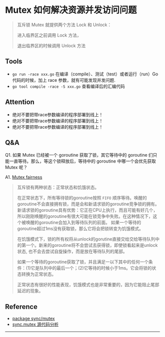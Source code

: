 # Mutex 如何解决资源并发访问问题

> 互斥锁 Mutex 就提供两个方法 Lock 和 Unlock：
>
> 进入临界区之前调用 Lock 方法，
>
> 退出临界区的时候调用 Unlock 方法

## Tools

* `go run -race xxx.go` 在编译（compile）、测试（test）或者运行（run）Go 代码的时候，加上 race 参数，就有可能发现并发问题.
* `go tool compile -race -S xxx.go` 查看编译后的汇编代码

## Attention

* 绝对不要把带race参数编译的程序部署到线上！
* 绝对不要把带race参数编译的程序部署到线上！
* 绝对不要把带race参数编译的程序部署到线上！

## Q&A

Q1. 如果 Mutex 已经被一个 goroutine 获取了锁，其它等待中的 goroutine 们只能一直等待。那么，等这个锁释放后，等待中的 goroutine 中哪一个会优先获取 Mutex 呢？

A1. [Mutex fairness](https://github.com/golang/go/blob/b94346e69bb01e1cd522ddfa9d09f41d9d4d3e98/src/sync/mutex.go#L42)
> 互斥锁有两种状态：正常状态和饥饿状态。
>
> 在正常状态下，所有等待锁的goroutine按照 `FIFO` 顺序等待。唤醒的goroutine不会直接拥有锁，而是会和新请求锁的goroutine竞争锁的拥有。新请求锁的goroutine具有优势：它正在CPU上执行，而且可能有好几个，所以刚刚唤醒的goroutine有很大可能在锁竞争中失败。在这种情况下，这个被唤醒的goroutine会加入到等待队列的前面。 如果一个等待的goroutine超过1ms没有获取锁，那么它将会把锁转变为饥饿模式。
>
> 在饥饿模式下，锁的所有权将从unlock的gorutine直接交给交给等待队列中的第一个。新来的goroutine将不会尝试去获得锁，即使锁看起来是unlock状态, 也不会去尝试自旋操作，而是放在等待队列的尾部。
>
> 如果一个等待的goroutine获取了锁，并且满足一以下其中的任何一个条件：(1)它是队列中的最后一个；(2)它等待的时候小于1ms。它会将锁的状态转换为正常状态。
>
> 正常状态有很好的性能表现，饥饿模式也是非常重要的，因为它能阻止尾部延迟的现象。

## Reference

* [package sync/mutex](https://golang.org/src/sync/mutex.go)
* [sync.mutex 源代码分析](https://colobu.com/2018/12/18/dive-into-sync-mutex/)

---
